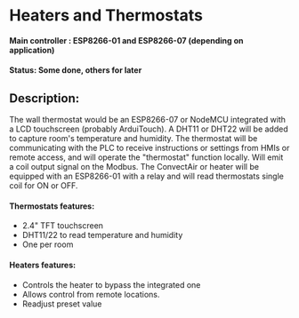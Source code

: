 # Heaters and Thermostats

#### Main controller : ESP8266-01 and ESP8266-07 (depending on application)
#### Status: Some done, others for later

## Description:
The wall thermostat would be an ESP8266-07 or NodeMCU integrated with a LCD touchscreen (probably ArduiTouch). A DHT11 or DHT22 will be added to capture room's temperature and humidity. The thermostat will be communicating with the PLC to receive instructions or settings from HMIs or remote access, and will operate the "thermostat" function locally. Will emit a coil output signal on the Modbus.
The ConvectAir or heater will be equipped with an ESP8266-01 with a relay and will read thermostats single coil for ON or OFF.

#### Thermostats features:
- 2.4" TFT touchscreen
- DHT11/22 to read temperature and humidity
- One per room

#### Heaters features:
- Controls the heater to bypass the integrated one
- Allows control from remote locations.
- Readjust preset value

